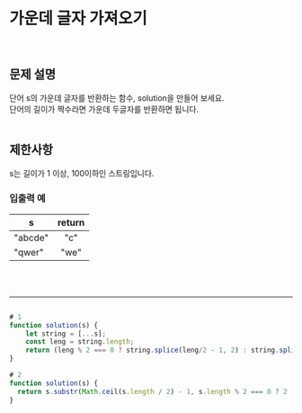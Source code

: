 # 가운데 글자 가져오기
<br/>

## 문제 설명
단어 s의 가운데 글자를 반환하는 함수, solution을 만들어 보세요.<br/>
단어의 길이가 짝수라면 가운데 두글자를 반환하면 됩니다.
<br/>
<br/>

## 제한사항
s는 길이가 1 이상, 100이하인 스트링입니다.

### 입출력 예
| s | return |
| --- | :---: |
| "abcde" | "c" |
| "qwer" | "we" |
<br/>
<br/>

---

```javascript

# 1
function solution(s) {
    let string = [...s];
    const leng = string.length;
    return (leng % 2 === 0 ? string.splice(leng/2 - 1, 2) : string.splice(leng/2, 1)).join('')
}

# 2
function solution(s) {
  return s.substr(Math.ceil(s.length / 2) - 1, s.length % 2 === 0 ? 2 : 1);
}

```
